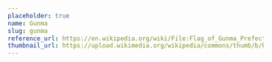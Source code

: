 ```yaml
---
placeholder: true
name: Gunma
slug: gunma
reference_url: https://en.wikipedia.org/wiki/File:Flag_of_Gunma_Prefecture.svg
thumbnail_url: https://upload.wikimedia.org/wikipedia/commons/thumb/b/ba/Flag_of_Gunma_Prefecture.svg/120px-Flag_of_Gunma_Prefecture.svg.png
---
```

